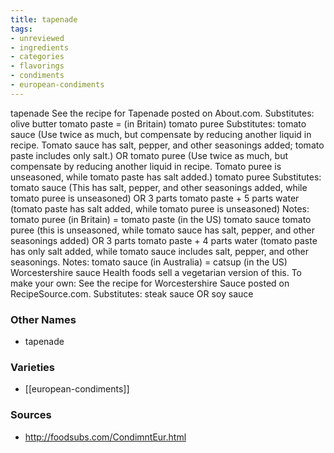 ```yaml
---
title: tapenade
tags:
- unreviewed
- ingredients
- categories
- flavorings
- condiments
- european-condiments
---
```

tapenade See the recipe for Tapenade posted on About.com. Substitutes: olive butter tomato paste = (in Britain) tomato puree Substitutes: tomato sauce (Use twice as much, but compensate by reducing another liquid in recipe. Tomato sauce has salt, pepper, and other seasonings added; tomato paste includes only salt.) OR tomato puree (Use twice as much, but compensate by reducing another liquid in recipe. Tomato puree is unseasoned, while tomato paste has salt added.) tomato puree Substitutes: tomato sauce (This has salt, pepper, and other seasonings added, while tomato puree is unseasoned) OR 3 parts tomato paste + 5 parts water (tomato paste has salt added, while tomato puree is unseasoned) Notes: tomato puree (in Britain) = tomato paste (in the US) tomato sauce tomato puree (this is unseasoned, while tomato sauce has salt, pepper, and other seasonings added) OR 3 parts tomato paste + 4 parts water (tomato paste has only salt added, while tomato sauce includes salt, pepper, and other seasonings. Notes: tomato sauce (in Australia) = catsup (in the US) Worcestershire sauce Health foods sell a vegetarian version of this. To make your own: See the recipe for Worcestershire Sauce posted on RecipeSource.com. Substitutes: steak sauce OR soy sauce

### Other Names

* tapenade

### Varieties

* [[european-condiments]]

### Sources
* http://foodsubs.com/CondimntEur.html
